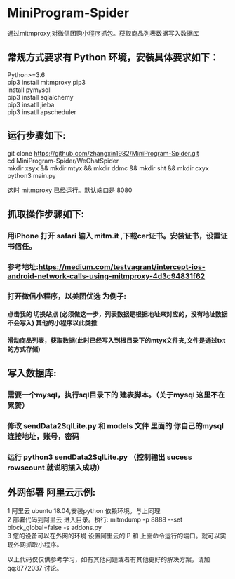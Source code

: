 # MiniProgram-Spider  
通过mitmproxy,对微信团购小程序抓包。获取商品列表数据写入数据库  

## 常规方式要求有 Python 环境，安装具体要求如下： 
Python>=3.6   
pip3 install mitmproxy pip3  
install pymysql  
pip3 install sqlalchemy   
pip3 insatll jieba  
pip3 insatll apscheduler  

## 运行步骤如下:  
git clone https://github.com/zhangxin1982/MiniProgram-Spider.git  
cd MiniProgram-Spider/WeChatSpider  
mkdir xsyx && mkdir mtyx && mkdir ddmc && mkdir sht && mkdir cxyx  
python3 main.py  

这时 mitmproxy 已经运行。默认端口是 8080  

## 抓取操作步骤如下:
### 用iPhone 打开 safari 输入 mitm.it ,下载cer证书。安装证书，设置证书信任。  
### 参考地址:https://medium.com/testvagrant/intercept-ios-android-network-calls-using-mitmproxy-4d3c94831f62  

### 打开微信小程序，以美团优选 为例子:  
#### 点击我的 切换站点 (必须做这一步，列表数据是根据地址来对应的，没有地址数据不会写入) 其他的小程序以此类推  
#### 滑动商品列表，获取数据(此时已经写入到根目录下的mtyx文件夹,文件是通过txt的方式存储)  

## 写入数据库:

### 需要一个mysql，执行sql目录下的 建表脚本。（关于mysql 这里不在累赘）  
### 修改 sendData2SqlLite.py 和 models 文件 里面的 你自己的mysql连接地址，账号，密码  
### 运行 python3 sendData2SqlLite.py  （控制输出 sucess rowscount 就说明插入成功）  

## 外网部署 阿里云示例:
1 阿里云 ubuntu 18.04,安装python 依赖环境。与上同理  
2 部署代码到阿里云 进入目录。执行: mitmdump -p 8888  --set block_global=false -s addons.py  
3 您的设备可以在外网的环境 设置阿里云的IP 和 上面命令运行的端口。就可以实现外网抓取小程序。


以上代码仅仅供参考学习，如有其他问题或者有其他更好的解决方案，请加 qq:8772037 讨论。








